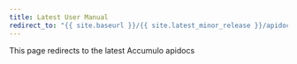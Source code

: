 ```yaml
---
title: Latest User Manual
redirect_to: "{{ site.baseurl }}/{{ site.latest_minor_release }}/apidocs/"
---
```


This page redirects to the latest Accumulo apidocs
